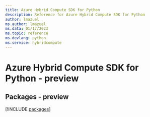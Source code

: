 ```yaml
---
title: Azure Hybrid Compute SDK for Python
description: Reference for Azure Hybrid Compute SDK for Python
author: lmazuel
ms.author: lmazuel
ms.data: 01/17/2023
ms.topic: reference
ms.devlang: python
ms.service: hybridcompute
---
```

# Azure Hybrid Compute SDK for Python - preview
## Packages - preview
[!INCLUDE [packages](hybrid-compute-index.md)]